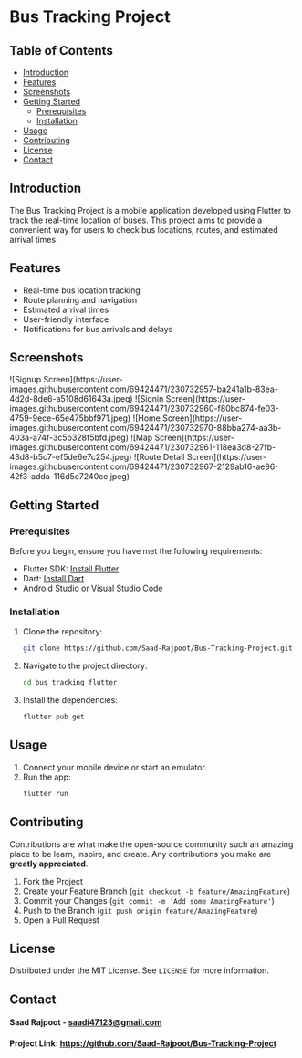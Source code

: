 # Bus Tracking Project

## Table of Contents

- [Introduction](#introduction)
- [Features](#features)
- [Screenshots](#screenshots)
- [Getting Started](#getting-started)
  - [Prerequisites](#prerequisites)
  - [Installation](#installation)
- [Usage](#usage)
- [Contributing](#contributing)
- [License](#license)
- [Contact](#contact)

## Introduction

The Bus Tracking Project is a mobile application developed using Flutter to track the real-time location of buses. This project aims to provide a convenient way for users to check bus locations, routes, and estimated arrival times.

## Features

- Real-time bus location tracking
- Route planning and navigation
- Estimated arrival times
- User-friendly interface
- Notifications for bus arrivals and delays

## Screenshots

<p>
![Signup Screen](https://user-images.githubusercontent.com/69424471/230732957-ba241a1b-83ea-4d2d-8de6-a5108d61643a.jpeg)
![Signin Screen](https://user-images.githubusercontent.com/69424471/230732960-f80bc874-fe03-4759-9ece-65e475bbf971.jpeg)
![Home Screen](https://user-images.githubusercontent.com/69424471/230732970-88bba274-aa3b-403a-a74f-3c5b328f5bfd.jpeg)
![Map Screen](https://user-images.githubusercontent.com/69424471/230732961-118ea3d8-27fb-43d8-b5c7-ef5de6e7c254.jpeg)
![Route Detail Screen](https://user-images.githubusercontent.com/69424471/230732967-2129ab16-ae96-42f3-adda-116d5c7240ce.jpeg)
</p>

## Getting Started

### Prerequisites

Before you begin, ensure you have met the following requirements:

- Flutter SDK: [Install Flutter](https://flutter.dev/docs/get-started/install)
- Dart: [Install Dart](https://dart.dev/get-dart)
- Android Studio or Visual Studio Code

### Installation

1. Clone the repository:
    ```sh
    git clone https://github.com/Saad-Rajpoot/Bus-Tracking-Project.git
    ```
2. Navigate to the project directory:
    ```sh
    cd bus_tracking_flutter
    ```
3. Install the dependencies:
    ```sh
    flutter pub get
    ```

## Usage

1. Connect your mobile device or start an emulator.
2. Run the app:
    ```sh
    flutter run
    ```

## Contributing

Contributions are what make the open-source community such an amazing place to be learn, inspire, and create. Any contributions you make are **greatly appreciated**.

1. Fork the Project
2. Create your Feature Branch (`git checkout -b feature/AmazingFeature`)
3. Commit your Changes (`git commit -m 'Add some AmazingFeature'`)
4. Push to the Branch (`git push origin feature/AmazingFeature`)
5. Open a Pull Request

## License

Distributed under the MIT License. See `LICENSE` for more information.

## Contact

#### Saad Rajpoot - saadi47123@gmail.com

#### Project Link: https://github.com/Saad-Rajpoot/Bus-Tracking-Project





   


